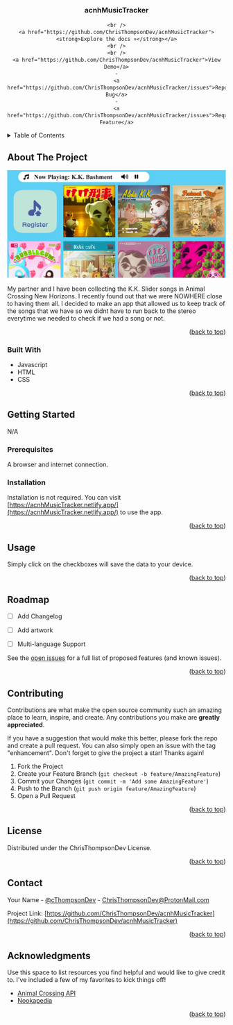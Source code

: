 <div id="top"></div>
<!--
*** Thanks for checking out the Best-README-Template. If you have a suggestion
*** that would make this better, please fork the repo and create a pull request
*** or simply open an issue with the tag "enhancement".
*** Don't forget to give the project a star!
*** Thanks again! Now go create something AMAZING! :D
-->



<!-- PROJECT SHIELDS -->
<!--
*** I'm using markdown "reference style" links for readability.
*** Reference links are enclosed in brackets [ ] instead of parentheses ( ).
*** See the bottom of this document for the declaration of the reference variables
*** for contributors-url, forks-url, etc. This is an optional, concise syntax you may use.
*** https://www.markdownguide.org/basic-syntax/#reference-style-links
-->
<!-- [![Contributors][contributors-shield]][contributors-url]
[![Forks][forks-shield]][forks-url]
[![Stargazers][stars-shield]][stars-url]
[![Issues][issues-shield]][issues-url]
[![MIT License][license-shield]][license-url]
[![LinkedIn][linkedin-shield]][linkedin-url] -->



<!-- PROJECT LOGO -->
<br />
<div align="center">
  <a href="https://github.com/ChrisThompsonDev/acnhMusicTracker">
    
  </a>

  <h3 align="center">acnhMusicTracker</h3>

  <p align="center">
    
    <br />
    <a href="https://github.com/ChrisThompsonDev/acnhMusicTracker"><strong>Explore the docs »</strong></a>
    <br />
    <br />
    <a href="https://github.com/ChrisThompsonDev/acnhMusicTracker">View Demo</a>
    ·
    <a href="https://github.com/ChrisThompsonDev/acnhMusicTracker/issues">Report Bug</a>
    ·
    <a href="https://github.com/ChrisThompsonDev/acnhMusicTracker/issues">Request Feature</a>
  </p>
</div>



<!-- TABLE OF CONTENTS -->
<details>
  <summary>Table of Contents</summary>
  <ol>
    <li>
      <a href="#about-the-project">About The Project</a>
      <ul>
        <li><a href="#built-with">Built With</a></li>
      </ul>
    </li>
    <li>
      <a href="#getting-started">Getting Started</a>
      <ul>
        <li><a href="#prerequisites">Prerequisites</a></li>
        <li><a href="#installation">Installation</a></li>
      </ul>
    </li>
    <li><a href="#usage">Usage</a></li>
    <li><a href="#roadmap">Roadmap</a></li>
    <li><a href="#contributing">Contributing</a></li>
    <li><a href="#license">License</a></li>
    <li><a href="#contact">Contact</a></li>
    <li><a href="#acknowledgments">Acknowledgments</a></li>
  </ol>
</details>



<!-- ABOUT THE PROJECT -->
## About The Project

[![acnhMusicTracker][product-screenshot]](https://i.imgur.com/Q4YPdOX.png)

My partner and I have been collecting the K.K. Slider songs in Animal Crossing New Horizons. I recently found out that we were NOWHERE close to having them all. I decided to make an app that allowed us to keep track of the songs that we have so we didnt have to run back to the stereo everytime we needed to check if we had a song or not.
<p align="right">(<a href="#top">back to top</a>)</p>



### Built With

* Javascript
* HTML
* CSS

<p align="right">(<a href="#top">back to top</a>)</p>



<!-- GETTING STARTED -->
## Getting Started

N/A

### Prerequisites

A browser and internet connection.

### Installation

Installation is not required. You can visit [https://acnhMusicTracker.netlify.app/](https://acnhMusicTracker.netlify.app/) to use the app.

<p align="right">(<a href="#top">back to top</a>)</p>



<!-- USAGE EXAMPLES -->
## Usage

Simply click on the checkboxes will save the data to your device.

<p align="right">(<a href="#top">back to top</a>)</p>



<!-- ROADMAP -->
## Roadmap

- [ ] Add Changelog
- [ ] Add artwork
- [ ] Multi-language Support


See the [open issues](https://github.com/ChrisThompsonDev/acnhMusicTracker/issues) for a full list of proposed features (and known issues).

<p align="right">(<a href="#top">back to top</a>)</p>



<!-- CONTRIBUTING -->
## Contributing

Contributions are what make the open source community such an amazing place to learn, inspire, and create. Any contributions you make are **greatly appreciated**.

If you have a suggestion that would make this better, please fork the repo and create a pull request. You can also simply open an issue with the tag "enhancement".
Don't forget to give the project a star! Thanks again!

1. Fork the Project
2. Create your Feature Branch (`git checkout -b feature/AmazingFeature`)
3. Commit your Changes (`git commit -m 'Add some AmazingFeature'`)
4. Push to the Branch (`git push origin feature/AmazingFeature`)
5. Open a Pull Request

<p align="right">(<a href="#top">back to top</a>)</p>



<!-- LICENSE -->
## License

Distributed under the ChrisThompsonDev License. 

<p align="right">(<a href="#top">back to top</a>)</p>



<!-- CONTACT -->
## Contact

Your Name - [@cThompsonDev](https://twitter.com/cThompsonDev) - ChrisThompsonDev@ProtonMail.com

Project Link: [https://github.com/ChrisThompsonDev/acnhMusicTracker](https://github.com/ChrisThompsonDev/acnhMusicTracker)

<p align="right">(<a href="#top">back to top</a>)</p>



<!-- ACKNOWLEDGMENTS -->
## Acknowledgments

Use this space to list resources you find helpful and would like to give credit to. I've included a few of my favorites to kick things off!

* [Animal Crossing API](https://acnhapi.com/)
* [Nookapedia](https://nookipedia.com/wiki/Main_Page)



<p align="right">(<a href="#top">back to top</a>)</p>



<!-- MARKDOWN LINKS & IMAGES -->
<!-- https://www.markdownguide.org/basic-syntax/#reference-style-links -->
[contributors-shield]: https://img.shields.io/github/contributors/othneildrew/Best-README-Template.svg?style=for-the-badge
[contributors-url]: https://github.com/othneildrew/Best-README-Template/graphs/contributors
[forks-shield]: https://img.shields.io/github/forks/othneildrew/Best-README-Template.svg?style=for-the-badge
[forks-url]: https://github.com/othneildrew/Best-README-Template/network/members
[stars-shield]: https://img.shields.io/github/stars/othneildrew/Best-README-Template.svg?style=for-the-badge
[stars-url]: https://github.com/othneildrew/Best-README-Template/stargazers
[issues-shield]: https://img.shields.io/github/issues/othneildrew/Best-README-Template.svg?style=for-the-badge
[issues-url]: https://github.com/othneildrew/Best-README-Template/issues
[license-shield]: https://img.shields.io/github/license/othneildrew/Best-README-Template.svg?style=for-the-badge
[license-url]: https://github.com/othneildrew/Best-README-Template/blob/master/LICENSE.txt
[linkedin-shield]: https://img.shields.io/badge/-LinkedIn-black.svg?style=for-the-badge&logo=linkedin&colorB=555
[linkedin-url]: https://linkedin.com/in/othneildrew
[product-screenshot]: images/screenshot.png